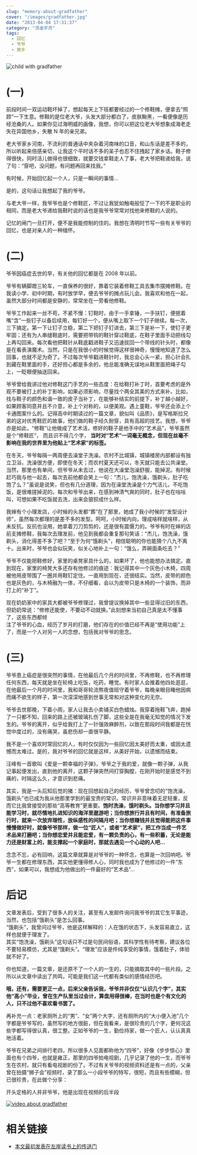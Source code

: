 ```yaml
---
slug: "memory-about-gradfather"
cover: "/images/gradfather.jpg"
date: "2013-04-04 17:31:37"
category: "流金岁月"
tags:
  - 回忆
  - 爷爷
  - 故乡
---
```


![child with gradfather](/images/gradfather.jpg)

# (一)

前段时间一双运动鞋坏掉了，想起每天上下班都要经过的一个修鞋摊，便拿去“照顾”一下生意。修鞋的是位老大爷，头发大部分都白了，皮肤黝黑，一看便像是历经沧桑的人。如果你见过海明威的画像，我想，你可以把这位老大爷想象成海老走失在异国他乡，失散 N 年的亲兄弟。

老大爷家乡河南，不流利的普通话中夹杂着河南味的口音，和山东话是差不多的，所以听起来倍感亲切，让我这个平时话不多的呆子也忍不住拽起了家乡话。鞋子修得很快，同时活儿做得也很细致，就要交钱拿鞋走人了事，老大爷把鞋递给我，说了句：“穿吧，没问题，有问题再回来找我。”

有时候，开始回忆起一个人，只是一瞬间的事情…

是的，这句话让我想起了我的爷爷。

与老大爷一样，我爷爷也是个修鞋匠，不过让我犹如触电般怔了一下的不是职业的相同，而是老大爷递给我鞋时说的话也是我爷爷常常对找他来修鞋的人说的。

记忆的闸门一旦打开，便不是我能控制的住的。我想在清明时节写一些有关爷爷的回忆，也是对亲人的一种缅怀。

# (二)

爷爷因癌症去世的早，有关他的回忆都是在 2008 年以前。

爷爷有辆脚蹬三轮车，一直保养的很好，靠着它装着修鞋工具去集市摆摊修鞋。在我读小学、初中时期，有时放学早，便去爷爷的摊点玩儿会。我喜欢和他在一起，虽然大部分时间都是安静的，常常坐在一旁看他修鞋。

爷爷工作起来一丝不苟，不紧不慢：钉鞋时，由于一手拿锤，一手扶钉，便抿着嘴“含”一些钉子以备后续用，每钉好一个，便从嘴上取下一个钉子继续。每一次，三下搞定。第一下让钉子立稳，第二下把钉子钉进去，第三下是补一下，使钉子更牢固；还有为人串缝鞋底时，需要把带钩的鞋针穿过鞋底，在鞋子里面手动把线勾上再勾回来。每次看他把鞋针从鞋底戳进鞋子又迅速拔回一个带线的针头时，都像是在看表演魔术。当然，只是在我很小的时候觉得这样很神奇，慢慢地知道了怎么回事，也就不足为奇了。不过每次爷爷戳进鞋针时，我总会心头一紧，担心针会扎到藏在鞋里面的手，还好担心都是多余的，他总能准确无误地从鞋里面把绳子勾上，一眨眼便抽送回来。

爷爷曾给我讲过他对修鞋这门手艺的一些态度：在给鞋打补丁时，首要考虑的是外观不要被打上的补丁影响，如果必须影响，尽量找个两全其美的方式来补。比如，找与鞋子的颜色和谐一致的皮子当补丁，在能够补结实的前提下，补丁越小越好，如果顾客同意并且不介意，补上个对称的，以便美观。遇上童鞋，爷爷还会添上个卡通图案什么的。记得高中时期读过的一篇文章，貌似叫《品质》，是写格斯拉兄弟的这对优秀鞋匠的故事，他们做的鞋子经久耐穿，具有高超的技艺。我想，爷爷亦是如此，“修鞋”让他做成了艺术活，修好的鞋子是他手中的“艺术品”，爷爷虽然是个“修鞋匠”， 而且识不得几个字， **当时对“艺术”一词毫无概念，但现在丝毫不影响在我的世界里为他贴上“艺术家”的标签。**

在冬天，爷爷每隔一两周便去澡堂子洗澡。农村不比城镇，城镇楼房内部都设有独立卫浴，洗澡很方便，即使在冬天；而农村夏天还可以，冬天就只能去公共澡堂。当然，那里也有单间，但爷爷从未去过，他说在大澡堂泡澡舒服，能掉泥。有时候赶巧我与他一起去，每次去前他都会笑上一句：“杰儿，饱洗澡，饿剃头，肚子吃饱了么？”虽说是说笑，但也有几分道理，因为在澡堂洗澡是个力气活儿，不吃饱饭，是很难搓掉泥的。每次和爷爷出来，在感到神清气爽的同时，肚子也在咕咕叫，可想如果不吃饭就去洗，出来会狼狈成什么样。

我婶有个小理发店，小时候的头发都“葬”在了那里，她成了我小时候的“发型设计师”，虽然每次都理的是差不多的发型。呵呵，小时候内向，理成啥样就啥样，从未反抗。反抗也没用，她拿着刀刀剪剪的，还是很有震慑力的。爷爷有时在婶的店前支摊修鞋，我每次去理发前，他见到我都会重复那句笑话：“杰儿，饱洗澡，饿剃头，消化得差不多了吧？”至于为何“饿剃头”，相信聪明的你也能猜个八九不离十。出来时，爷爷也会似玩笑，似关心地补上一句：“饿么，弄碗面条吃去？”

爷爷不仅能把鞋修好，家里的桌凳家具什么的，如果坏了，他也能想办法搞定。直到现在，家里的椅凳大多还存有他修过的痕迹：我记得其中一个灰色小木椅，四周被他用皮带围了一圈并用鞋钉定住。一直用到现在，还很结实。当然，皮带的颜色也是灰色的，与木椅融为一体，不仔细看，会以为皮带只是木椅的一个装饰，而非打上的“补丁”。

现在奶奶家中的家具大都被爷爷修理过，我曾提议换掉其中一些显得过旧的东西，但奶奶常说：“修修还能使，不要动不动就换。”此刻想来当初自己真是太不懂事了，这些东西都倾  
注了爷爷的心血，经历了岁月的打磨，他们存在的价值已经不再是“使用功能”上了，而是一个人对另一人的念想，包括我对爷爷的思念。

# (三)

爷爷患上癌症是很突然的事情，在他最后几个月的时间里，不再修鞋，也不再修理任何东西，每天就是坐在轮椅上吃饭，吃药，睡觉。有时家人会推着他四处逛逛，在他最后一个月的时间里，我和哥哥轮流熬夜值班守着爷爷，每晚亲眼目睹他因病而痛不欲生的样子，第一次深深地感到世事无常和对这种变化的无奈。

爷爷去世那晚，下着小雨，家人让我去小卖铺买白色蜡烛。我穿着拖鞋飞奔，跑掉了一只都不知，回来的路上还被玻璃扎伤了脚，这些全是在我毫无知觉的情况下发生的。爷爷的离开，似乎给我打上了一针强效麻醉剂，以致在那段时间我都是在恍惚中度过的，没有痛哭，虽悲伤却一直很平静。

我不是一个喜欢时常回忆的人，有时仅仅因为一些回忆因太美好而太重，或因太遗憾而太难过。是的，我对爷爷的回忆就是这样，从美好开始，以遗憾而结束。

汪峰有一首歌叫《爱是一颗幸福的子弹》，爷爷之于我的爱，就像一颗子弹，从我记事起便发出，直到他的离开，这颗子弹突然间打穿胸膛，在刚开始时是感觉不到痛的，时隔这么久，才意识到悲痛。

其实，我是一头后知后觉的猪：现在回想起自己的经历，爷爷曾念叨的“饱洗澡，饿剃头”也已成为我从他那里学到的最宝贵的常识。常识并非意味着无足轻重，反而它比我曾接受的那些“高等教育”更重要。**饱时洗澡，饿时剃头。当你想学习并且能学习时，就尽情地扎进知识的海洋里遨游吧；当你想旅行并且有时间，有准备旅行时，就来一次放弃理性，放纵感性的间隔月吧；当你想赚钱并且觉得能把这件事慢慢做好时，就像爷爷那样，做一位“匠人”，或者“艺术家”，把工作当成一件艺术品来打磨吧；当你想恋爱并且能恋爱，有一颗负责的心，有一些积蓄，无论是能力还是财富上的，能支撑起一个家庭时，那就去遇见一个心动的人吧…**

念念不忘，必有回响，这篇文章就算是对爷爷的一种怀念，也算是一次回响吧。爷爷一生都在修理东西，其实他更懂得修人心，同时我也成为了他修过的一件“东西”，如果可以，我想成为他做出的一件最好的“艺术品”…

# 后记

文章发表后，受到了很多人的关注，甚至有人发邮件询问我爷爷的其它生平事迹，当然，也包括“饿剃头”是怎么回事。  
“饿剃头”，我曾问过爷爷，他是这样解释的：人在饿的状态下，头发容易直立，这样也就便于理发了。  
其实“饱洗澡，饿剃头”这句话只不过是句民间俗语，其科学性有待考察，建议各位不要轻易模仿，尤其是“饿剃头”。“理发”应该是件纯享受的事情，饿着肚子，体验就不好了。

你也知道，一篇文章，是还原不了一个人的一生的，只能摘取其中的一些片段。之所以从文章中读出了共鸣，可能是我们这一代都有类似的感情经历吧。

**哦，还有，需要更正一点，后来父亲告诉我，爷爷并非仅仅“认识几个字”，其实他“高小”毕业，曾在生产队里当过会计，算盘用得很棒，在当时也是个有文化的人，只不过他不喜欢看书罢了。**

再补充一点：老家厕所上的“男”、“女”两个大字，还有厕所内的“大小便入池”几个字都是爷爷写的，虽然写的地方很脏，但在我看来，是很珍贵的几个字，更何况这些字都写得很认真，很工整。正如爷爷的一生，勤俭持家，做一个匠人，认认真真地活着。

爷爷在兄弟之间排行老四，所以很多人见面都称他为“四爷”，好像《步步惊心》里面也有个四爷，也就是雍正，那里的四爷拍电视剧，几乎记录了他的一生，而爷爷生在农村，就只有看电视剧的份了。不过有关爷爷的视频资料还是有一点的，父亲曾在拍摄“狮子会”视频时，录了那么一小段爷爷的特写，很短，而且有些模糊，但已很珍贵，在此做个分享：

开头定格的人并非爷爷，他是出现在视频的后半段

[![video about gradfather](/images/video.gf.clip.jpg)](http://v.youku.com/v_show/id_XNTM4MjM4NTI0.html)

# 相关链接

- [本文最初发表在左岸读书上的传送门](http://www.zreading.cn/archives/3704.html)
